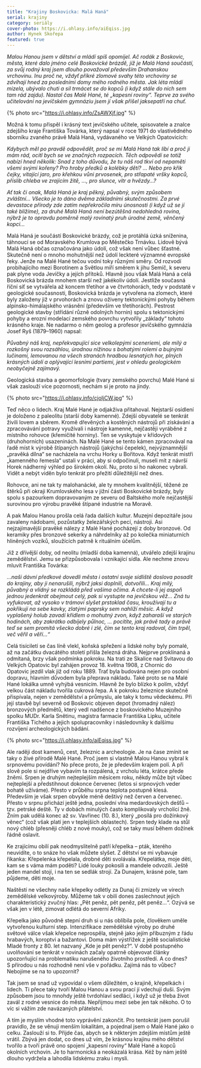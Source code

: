 ```yaml
---
title: "Krajiny Boskovicka: Malá Haná"
serial: krajiny
category: seriály
cover-photo: https://i.ohlasy.info/aiEqiss.jpg
author: Hynek Skořepa
featured: true
---
```


*Malou Hanou jsem v dětství a mládí spíš opomíjel. Ač rodák z Boskovic, města, které dalo jméno celé Boskovické brázdě, jíž je Malá Haná součástí, za svůj rodný kraj jsem dlouho považoval především Drahanskou vrchovinu. Inu proč ne, vždyť příkré zlomové svahy této vrchoviny se zdvíhají hned za posledními domy mého rodného města. Jak léta mládí mizela, ubývalo chuti a sil trmácet se do kopců (i když stále do nich sem tam rád zajdu). Nastal čas Malé Hané, té „kapesní roviny“. Teprve za svého učitelování na jevíčském gymnáziu jsem jí však přišel jaksepatří na chuť.*

{% photo src="https://i.ohlasy.info/ZsAWXjf.jpg" %}

Možná k tomu přispěl i krásný text jevíčského učitele, spisovatele a znalce zdejšího kraje Františka Továrka, který napsal v roce 1971 do vlastivědného sborníku zvaného právě Malá Haná, vydávaného ve Velkých Opatovicích:

*Kdybych měl po pravdě odpovědět, proč se mi Malá Haná tak líbí a proč ji mám rád, ocitl bych se ve značných rozpacích. Těch odpovědí se totiž nabízí hned několik: Snad z toho důvodu, že tu náš rod tkví od nepaměti všemi svými kořeny? Pro hroby předků a kolébky dětí? … Nebo pro křik čejky, vítající jaro, pro křehkou vůni prvosenek, pro střapaté vršky kopců, příslib chleba ve zrajícím žitě, …, pro slunce, vítr a hvězdy…?*

*Ať tak či onak, Malá Haná je kraj pěkný, půvabný, svým způsobem zvláštní… Všecko je to dáno dvěma základními skutečnostmi. Za prvé devastace přírody zde zatím nepřekročila míru únosnosti (i když už se jí také blížíme), za druhé Malá Haná není bezútěšná nedohledná rovina, nýbrž je to opravdu poměrně malý rovinatý pruh úrodné země, věnčený kopci…*

Malá Haná je součástí Boskovické brázdy, což je protáhlá úzká sníženina, táhnoucí se od Moravského Krumlova po Městečko Trnávku. Lidově bývá Malá Haná občas označována jako údolí, což však není vůbec šťastné. Skutečně není o mnoho mohutnější než údolí leckteré významné evropské řeky. Jenže na Malé Hané tečou vodní toky různými směry. Od rozvodí probíhajícího mezi Borotínem a Světlou míří směrem k jihu Semíč, k severu pak plyne voda Jevíčky a jejích přítoků. Hlavně jsou však Malá Haná a celá Boskovická brázda mnohem starší než jakékoliv údolí. Jestliže současná říční síť se vytvářela až koncem třetihor a ve čtvrtohorách, tedy v podstatě v geologické současnosti, Boskovická brázda je vytvořena na zlomech, které byly založeny již v prvohorách a znovu oživeny tektonickými pohyby během alpínsko-himálajského vrásnění (především ve třetihorách). Pestrost geologické stavby (střídání různě odolných hornin) spolu s tektonickými pohyby a erozní modelací zemského povrchu vytvořily „základy“ tohoto krásného kraje. Ne nadarmo o něm geolog a profesor jevíčského gymnázia Josef Ryš (1879–1960) napsal:

*Půvabný náš kraj, nepřekvapující sice velkolepými sceneriemi, ale milý a rozkošný svou rozsáhlou, úrodnou nížinou s bohatými rolemi a bujnými lučinami, lemovanou na všech stranách hradbou lesnatých hor, plných krásných údolí a oplývající lesními partiemi, jest v ohledu geologickém neobyčejně zajímavý.*

Geologická stavba a geomorfologie (tvary zemského povrchu) Malé Hané si však zaslouží více pozornosti, nechám si je proto na jindy.

{% photo src="https://i.ohlasy.info/cjoIjCW.jpg" %}

Teď něco o lidech. Kraj Malé Hané je odjakživa přitahoval. Nejstarší osídlení je doloženo z paleolitu (starší doby kamenné). Zdejší obyvatelé se tenkrát živili lovem a sběrem. Kromě dřevěných a kostěných nástrojů při získávání a zpracovávání potravy využívali i nástroje kamenné, nejčastěji vyráběné z místního rohovce (křemičité horniny). Ten se vyskytuje v křídových (druhohorních) usazeninách. Na Malé Hané se tento kámen zpracovával na řadě míst k výrobě štípaných nástrojů (jakýchsi čepelek), nejvýznamnější „pravěká dílna“ se nacházela na vrchu Horky u Bořitova. Když tenkrát mistři „kamenného řemesla“ ustali v práci, aby si odpočinuli, museli mít z návrší Horek nádherný výhled po širokém okolí. Nu, proto si ho nakonec vybrali. Vidět a nebýt viděn bylo tenkrát pro přežití důležitější než dnes.

Rohovce, ani ne tak ty malohanácké, ale ty mnohem kvalitnější, těžené ze štěrků při okraji Krumlovského lesa v jižní části Boskovické brázdy, byly spolu s pazourkem dopravovaným ze severu od Baltského moře nejčastější surovinou pro výrobu pravěké štípané industrie na Moravě. 

A pak Malou Hanou prošla celá řada dalších kultur. Muzejní depozitáře jsou zavaleny nádobami, pozůstatky železářských pecí, nástroji. Asi nejzajímavější pravěké nálezy z Malé Hané pocházejí z doby bronzové. Od keramiky přes bronzové sekerky a náhrdelníky až po kolečka miniaturních hliněných vozíků, sloužících patrně k rituálním účelům.

Již z dřívější doby, od neolitu (mladší doba kamenná), utvářelo zdejší krajinu zemědělství. Jemu se přizpůsobovala i vznikající sídla. Ale nechme znovu mluvit Františka Továrka:

*…naši dávní předkové dovedli města i ostatní svoje sídliště doslova posadit do krajiny, aby ji nenarušili, nýbrž jaksi doplnili, dotvořili… Kraj milý, půvabný a vlídný se rozkládá před vašima očima. A chcete-li jej aspoň jednou jedenkrát obejmout celý, pak si vystupte na jevíčskou věž… Zná tu vyfukovat, až vysoko v trámoví slyšet prstoklad času, kroužívají tu a pokřikují na sebe kavky, zlatými paprsky sem nahlíží měsíc. A když vyplašený holub zavadí křídlem o mohutný zvon, když zaharaší ve starých hodinách, aby zakrátko odbíjely půlnoc, … pocítíte, jak právě tady a právě teď se sem promítá všecko dobré i zlé, čím se tento kraj radoval, čím trpěl, več věřil a věří…“*

Celá tisíciletí se čas líně vlekl, koňská spřežení a lidské nohy byly pomalé, až na začátku dvacátého století přišla železná dráha. Nejprve proklínaná a odmítaná, brzy však podmínka pokroku. Na trati ze Skalice nad Svitavou do Velkých Opatovic byl zahájen provoz 18. května 1908, z Chornic do Opatovic jezdil vlak již od roku 1889. Trať byla budována nejen pro osobní dopravu, hlavním důvodem byla přeprava nákladu. Také proto se na Malé Hané lokálka umně vyhýbá vesnicím. Hlavně že bylo blízko k polím, vždyť velkou část nákladu tvořila cukrová řepa. A k pokroku železnice skutečně přispívala, nejen v zemědělství a průmyslu, ale taky k tomu vědeckému. Při její stavbě byl severně od Boskovic objeven depot (hromadný nález) bronzových předmětů, který vedl nadšence z boskovického Muzejního spolku MUDr. Karla Snětinu, magistra farmacie Františka Lipku, učitele Františka Tichého a jejich spolupracovníky i následovníky k dalšímu rozvíjení archeologických bádání.

{% photo src="https://i.ohlasy.info/aiEqiss.jpg" %}

Ale raději dost kamenů, cest, železnic a archeologie. Je na čase zmínit se taky o živé přírodě Malé Hané. Proč jsem si vlastně Malou Hanou vybral k srpnovému povídání? No přece proto, že je především krajem polí. A při slově pole si nejdříve vybavím ta rozpálená, z vrcholu léta, krátce přede žněmi. Srpen je druhým nejteplejším měsícem roku, někdy může být vůbec nejteplejší a předstihnout dokonce červenec (letos si srpnových veder bohatě užíváme). Přesto v průběhu srpna teplota postupně klesá. Především je však srpen obvykle méně deštivý než červen a červenec. Přesto v srpnu přichází ještě jedna, poslední vlna medardovských dešťů – tzv. petrské deště. Ty v dobách minulých často komplikovaly vrcholící žně. Žním pak udělá konec až sv. Vavřinec (10. 8.), který „posílá pro dožínkový věnec“ (což však platí jen v teplejších oblastech). Srpen tedy klade na stůl nový chléb (přesněji chléb z nové mouky), což se taky musí během dožínek řádně oslavit.

Ke zrajícímu obilí pak neodmyslitelně patří křepelka – pták, kterého neuvidíte, o to snáze ho však můžete slyšet. Z dětství se mi vybavuje říkanka: Křepelenka křepelala, drobné děti svolávala. Křepelátka, moje děti, kam se s váma mám poděti? Lidé louky pokosili a mandele odvozili. Ještě jeden mandel stojí, i na ten se sedlák strojí. Za Dunajem, krásné pole, tam půjdeme, děti moje.

Naštěstí ne všechny naše křepelky odlétly za Dunaj či zmizely ve vírech zemědělské velkovýroby. Můžeme tak v obilí dones zaslechnout jejich charakteristický zvučný hlas: „Pět peněz, pět peněz, pět peněz…“. Ozývá se však jen v létě, zimovat odlétá do severní Afriky.

Křepelka jako původně stepní druh si u nás oblíbila pole, člověkem uměle vytvořenou kulturní step. Intenzifikace zemědělské výroby po druhé světové válce však křepelce neprospěla, stejně jako jejím příbuzným z řádu hrabavých, koroptvi a bažantovi. Doma mám výstřižek z ještě socialistické Mladé fronty z 80. let nazvaný „Kde je pět peněz?“. V době postupného uvolňování se tenkrát v novinách začaly opatrně objevovat články upozorňující na problematiku narušeného životního prostředí. A co dnes? S přírodou u nás rozhodně není vše v pořádku. Zajímá nás to vůbec? Nebojíme se na to upozornit?

Tak jsem se snad už vypovídal o všem důležitém, o krajině, křepelkách i lidech. Ti přece taky tvoří Malou Hanou a svou prací jí vdechují duši. Svým způsobem jsou to mnohdy ještě tvrdohlaví sedláci, i když už je třeba život zavál z rodné vesnice do města. Nepřijmou mezi sebe jen tak někoho. O to víc si vážím zde navázaných přátelství.

A tím je myslím vhodné toto vyprávění zakončit. Pro tentokrát jsem porušil pravidlo, že se věnuji menším lokalitám, a pojednal jsem o Malé Hané jako o celku. Zaslouží si to. Přijde čas, abych se k některým zdejším místům ještě vrátil. Zbývá jen dodat, co dnes už vím, že krásnou krajinu mého dětství tvořilo a tvoří právě ono spojení „kapesní roviny“ Malé Hané a kopců okolních vrchovin. Je to harmonická a neokázalá krása. Kéž by nám ještě dlouho vydržela a lahodila lidskému zraku i mysli.
